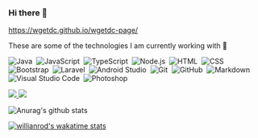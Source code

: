 ### Hi there 👋

https://wgetdc.github.io/wgetdc-page/

<!--
**WgetDc/WgetDc** is a ✨ _special_ ✨ repository because its `README.md` (this file) appears on your GitHub profile.

Here are some ideas to get you started:

- 🔭 I’m currently working on ...
- 🌱 I’m currently learning ...
- 👯 I’m looking to collaborate on ...
- 🤔 I’m looking for help with ...
- 💬 Ask me about ...
- 📫 How to reach me: ...
- 😄 Pronouns: ...
- ⚡ Fun fact: ...
![]()&nbsp;
-->

<p>These are some of the technologies I am currently working with 🌱</p>

![Java](https://img.shields.io/badge/-Java-333333?style=flat&logo=Java)&nbsp;
![JavaScript](https://img.shields.io/badge/-JavaScript-333333?style=flat&logo=javascript)&nbsp;
![TypeScript](https://img.shields.io/badge/-TypeScript-ffffff?style=flat&logo=typescript&logoColor=000000)&nbsp;
![Node.js](https://img.shields.io/badge/-Node.js-333333?style=flat&logo=node.js)&nbsp;
![HTML](https://img.shields.io/badge/-HTML-333333?style=flat&logo=HTML5)&nbsp;
![CSS](https://img.shields.io/badge/-CSS-333333?style=flat&logo=CSS3&logoColor=1572B6)\
![Bootstrap](https://img.shields.io/badge/-Bootstrap-333333?style=flat&logo=bootstrap&logoColor=563D7C)&nbsp;
![Laravel](https://img.shields.io/badge/-Laravel-333333?style=flat&logo=Laravel)&nbsp;
![Android Studio](https://img.shields.io/badge/-Android%20Studio-333333?style=flat&logo=android-studio&logoColor=98E081)&nbsp;
![Git](https://img.shields.io/badge/-Git-333333?style=flat&logo=git)&nbsp;
![GitHub](https://img.shields.io/badge/-GitHub-333333?style=flat&logo=github)&nbsp;
![Markdown](https://img.shields.io/badge/-Markdown-333333?style=flat&logo=markdown)\
![Visual Studio Code](https://img.shields.io/badge/-Visual%20Studio%20Code-333333?style=flat&logo=visual-studio-code&logoColor=007ACC)&nbsp;
![Photoshop](https://img.shields.io/badge/-Photoshop-333333?style=flat&logo=adobe-photoshop)&nbsp;

<p align="left">
<a href="https://github.com/WgetDc">
  <img heigth="50%" src="https://github-readme-stats-eight-theta.vercel.app/api?username=WgetDc&show_icons=true&theme=react&include_all_commits=true&count_private=true"/>
  <img heigth="50%" src="https://github-readme-stats-eight-theta.vercel.app/api/top-langs/?username=WgetDc&layout=compact&langs_count=8&theme=react"/>
</a>
</p>

![Anurag's github stats](https://github-readme-stats.vercel.app/api?username=wgetdc&theme=dark&show_icons=true)

[![willianrod's wakatime stats](https://github-readme-stats.vercel.app/api/wakatime?username=wgetdc)](https://github.com/anuraghazra/github-readme-stats)




